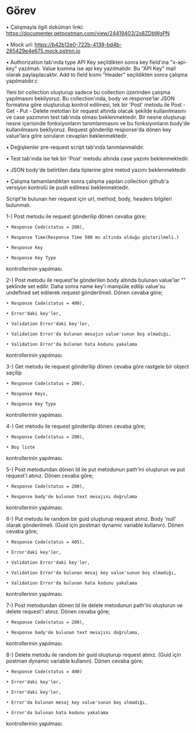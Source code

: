 # Görev

• Çalışmayla ilgili doküman linki: https://documenter.getpostman.com/view/24419403/2s8ZDbWgPN

• Mock url: https://b42b12e0-722b-4139-bd4b-285429e4e675.mock.pstmn.io

• Authorization tab'ında type API Key seçildikten sonra key field'ına "x-api-key" yazılmalı. Value kısmına ise api key yazılmalıdır. Bu "API Key" mail olarak paylaşılacaktır. Add to field kısmı "Header" seçildikten sonra çalışma yapılmalıdır.c

Yeni bir collection oluşturup sadece bu collection üzerinden çalışma yapılmasını bekliyoruz. Bu collection'ında, body ve response'lar JSON formatına göre oluşturulup kontrol edilmesi, tek bir 'Post' metodu ile Post - Get - Put - Delete metotları bir request altında olacak şekilde kullanılmasını ve case yazımının test tab'ında olması beklenmektedir. Bir nesne oluşturup nesne içerisinde fonksiyonların tanımlanmasını ve bu fonksiyonların body'de kullanılmasını bekliyoruz. Request gönderilip response'da dönen key value'lara göre soruların cevapları beklenmektedir. 

• Değişkenler pre-request script tab'ında tanımlanmalıdır.

• Test tab'ında ise tek bir 'Post' metodu altında case yazımı beklenmektedir.

• JSON body'de belirtilen data tiplerine göre metod yazımı beklenmektedir.

• Çalışma tamamlandıktan sonra çalışma yapılan collection github'a versiyon kontrolü ile push edilmesi beklenmektedir.

Script'te bulunan her request için url, method, body, headers bilgileri bulunmalı.


1-) Post metodu ile request gönderilip dönen cevaba göre;

	• Response Code(status = 200),

	• Response Time(Response Time 500 ms altında olduğu gösterilmeli.)

	• Response Key

	• Response Key Type

 kontrollerinin yapılması. 

2-) Post metodu ile request'te gönderilen body altında bulunan value'lar "" şeklinde set edilir. Daha sonra name key'i manipüle edilip value'su undefined set edilerek request gönderilmeli. Dönen cevaba göre;

	• Response Code(status = 400),
	
	• Error'daki key'ler,
	
	• Validation Error'daki key'ler,
	
	• Validation Error'da bulunan mesajın value'sunun boş olmadığı,
	
	• Validation Error'da bulunan hata kodunu yakalama
	
kontrollerinin yapılması.


3-) Get metodu ile request gönderilip dönen cevaba göre rastgele bir object seçilip 

	• Response Code(status = 200),
	
	• Response Keys,
	
	• Response Key Type
	
 kontrollerinin yapılması. 


4-) Get metodu ile request gönderilip dönen cevaba göre;

	• Response Code(status = 200),
	
	• Boş liste
	
 kontrollerinin yapılması.

5-) Post metodundan dönen Id ile put metodunun path'ini oluşturun ve put request'i atınız. Dönen cevaba göre; 

	• Response Code(status = 200),
	
	• Response body'de bulunan text mesajını doğrulama
	
kontrollerinin yapılması. 

6-) Put metodu ile random bir guid oluşturup request atınız. Body 'null' olarak gönderilmeli. (Guid için postman dynamic variable kullanın). Dönen cevaba göre;

	• Response Code(status = 405),
	
	• Error'daki key'ler,
	
	• Validation Error'daki key'ler,
	
	• Validation Error'da bulunan mesaj key value'sunun boş olmadığı,
	
	• Validation Error'da bulunan hata kodunu yakalama
	
kontrollerinin yapılması. 

7-) Post metodundan dönen Id ile delete metodunun path'ini oluşturun ve delete request'i atınız. Dönen cevaba göre; 

	• Response Code(status = 200),
	
	• Response body'de bulunan text mesajını doğrulama,
	
kontrollerinin yapılması. 

8-) Delete metodu ile random bir guid oluşturup request atınız. (Guid için postman dynamic variable kullanın). Dönen cevaba göre;

	• Response Code(status = 400)
	
	• Error'daki key'ler,
	
	• Error'daki key'ler,
	
	• Error'da bulunan mesaj key value'sunun boş olmadığı,
	
	• Error'da bulunan hata kodunu yakalama
	
kontrollerinin yapılması. 
